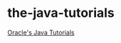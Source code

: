 the-java-tutorials
==================

[Oracle's Java Tutorials](http://docs.oracle.com/javase/tutorial)

